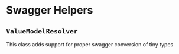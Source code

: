 # Swagger Helpers

## `ValueModelResolver`
This class adds support for proper swagger conversion of tiny types